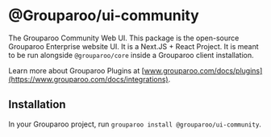 # @Grouparoo/ui-community

The Grouparoo Community Web UI. This package is the open-source Grouparoo Enterprise website UI. It is a Next.JS + React Project. It is meant to be run alongside `@grouparoo/core` inside a Grouparoo client installation.

Learn more about Grouparoo Plugins at [www.grouparoo.com/docs/plugins](https://www.grouparoo.com/docs/integrations).

## Installation

In your Grouparoo project, run `grouparoo install @grouparoo/ui-community`.
